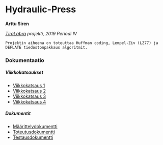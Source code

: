 # Hydraulic-Press
**Arttu Siren**

*[TiraLabra](https://github.com/TiraLabra/2019_4) projekti, 2019 Periodi IV*

```
Projektin aiheena on toteuttaa Huffman coding, Lempel-Ziv (LZ77) ja DEFLATE tiedostonpakkaus algoritmit.
```

### Dokumentaatio
##### Viikkokatsaukset
- [Viikkokatsaus 1](./dokumentaatio/viikkoraportti1.md)
- [Viikkokatsaus 2](./dokumentaatio/viikkoraportti2.md)
- [Viikkokatsaus 3](./dokumentaatio/viikkoraportti3.md)
- [Viikkokatsaus 4](./dokumentaatio/viikkoraportti4.md)

##### Dokumentit
- [Määrittelydokumentti](./dokumentaatio/maarittelydokumentti.md)
- [Toteutusdokumentti](./dokumentaatio/toteutusdokumentti.md)
- [Testausdokumentti](./dokumentaatio/testausdokumentti.md)
